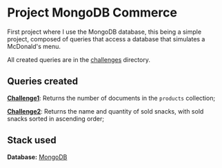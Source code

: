 # Project MongoDB Commerce

First project where I use the MongoDB database, this being a simple project, composed of queries that access a database that simulates a McDonald's menu.

All created queries are in the [challenges](./challenges/) directory.

## Queries created

[**Challenge1**](./challenges/challenge1.js): Returns the number of documents in the `products` collection;

[**Challenge2**](./challenges/challenge2.js): Returns the name and quantity of sold snacks, with sold snacks sorted in ascending order;

## Stack used

**Database:** [MongoDB](https://www.mongodb.com/)

